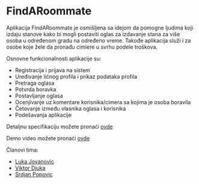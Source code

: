 # FindARoommate

Aplikacija FindARoommate je osmišljena sa idejom da pomogne ljudima koji izdaju stanove kako bi mogli postaviti oglas za izdavanje stana za više osoba u određenom gradu na određeno vreme.
Takođe aplikacija služi i za osobe koje žele da pronađu cimiere u svrhu podele troškova.

Osnovne funkcionalnosti aplikacije su: 
* Registracija i prijava na sistem
* Uređivanje ličnog profila i prikaz podataka profila
* Pretraga oglasa
* Potvrda boravka
* Postavljanje oglasa
* Ocenjivanje uz komentare korisnika/cimera sa kojima je osoba boravila
* Četovanje između vlasnika oglasa i korisnika
* Podešavanja aplikacije

Detaljnu specifikaciju možete pronaći [ovde](https://github.com/djuka10/FindARoommate/blob/development/PMA_2020_07.pdf)

Demo video možete pronaći [ovde]()

Članovi tima:
* [Luka Jovanovic](https://github.com/lukajvnv)
* [Viktor Djuka](https://github.com/djuka10)
* [Srdjan Popovic](https://github.com/srdjan14)

